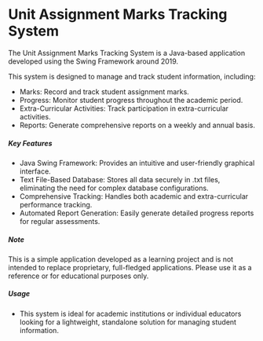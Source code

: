 # Unit Assignment Marks Tracking System

The Unit Assignment Marks Tracking System is a Java-based application developed using the Swing Framework around 2019. 

This system is designed to manage and track student information, including:
* Marks: Record and track student assignment marks.
* Progress: Monitor student progress throughout the academic period.
* Extra-Curricular Activities: Track participation in extra-curricular activities.
* Reports: Generate comprehensive reports on a weekly and annual basis.

##### Key Features
* Java Swing Framework: Provides an intuitive and user-friendly graphical interface.
* Text File-Based Database: Stores all data securely in .txt files, eliminating the need for complex database configurations.
* Comprehensive Tracking: Handles both academic and extra-curricular performance tracking.
* Automated Report Generation: Easily generate detailed progress reports for regular assessments.

##### Note
This is a simple application developed as a learning project and is not intended to replace proprietary, full-fledged applications. Please use it as a reference or for educational purposes only.

##### Usage
* This system is ideal for academic institutions or individual educators looking for a lightweight, standalone solution for managing student information.
